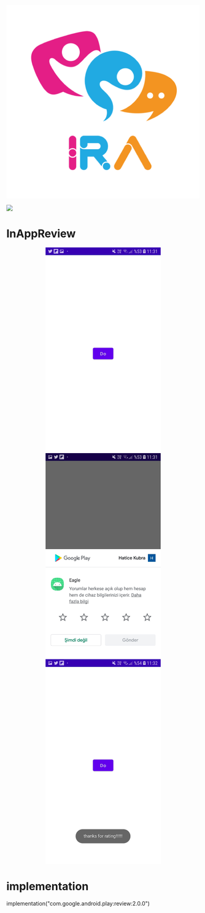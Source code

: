 ![Now in Android](https://github.com/hkubratkn/List-JumpToTop/blob/main/images/unnamed%20(1).png "Ira")

<a href="https://play.google.com/store/apps/details?id=com.kapirti.ira"><img src="https://play.google.com/intl/en_us/badges/static/images/badges/en_badge_web_generic.png" height="70"></a>

# InAppReview
<p align="center">
  <img src="images/ss1.jpg" width="300" />
  <img src="images/ss2.jpg" width="300" />
  <img src="images/ss3.jpg" width="300" />
</p>
  
# implementation
implementation("com.google.android.play:review:2.0.0")

